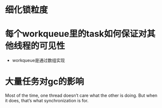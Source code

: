 # 细化锁粒度
# 每个workqueue里的task如何保证对其他线程的可见性
  - workqueue是通过数组实现
# 大量任务对gc的影响




Most of the time, one thread doesn’t care what the other is doing. But when it does, that’s what synchronization is for.
